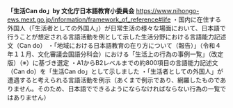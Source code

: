 **「生活Can do」by 文化庁日本語教育小委員会**
https://www.nihongo-ews.mext.go.jp/information/framework_of_reference#life
・国内に在住する外国人（「生活者としての外国人」）が日常生活の様々な場面において、日本語で行うことが想定される言語活動を例として示した生活分野における言語能力記述文（Can do）
・「地域における日本語教育の在り方について（報告）」（令和４年１１月、文化審議会国語分科会）における「生活上の行為の事例一覧」（改定版）（※）に基づき選定
・A1からB2レベルまでの約800項目の言語能力記述文（Can do）を「生活Can do」として示しました
・「生活者としての外国人」が遭遇すると考えられる言語活動を例示（あくまで例示であり、網羅したものでありません。そのため、日本語でできるようにならなければならない行為の一覧ではありません）